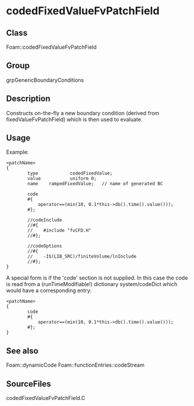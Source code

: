 # codedFixedValueFvPatchField 
## Class
Foam::codedFixedValueFvPatchField

## Group
grpGenericBoundaryConditions

## Description
Constructs on-the-fly a new boundary condition (derived from
fixedValueFvPatchField) which is then used to evaluate.

## Usage
Example:
```
<patchName>
{
        type            codedFixedValue;
        value           uniform 0;
        name    rampedFixedValue;   // name of generated BC

        code
        #{
            operator==(min(10, 0.1*this->db().time().value()));
        #};

        //codeInclude
        //#{
        //    #include "fvCFD.H"
        //#};

        //codeOptions
        //#{
        //    -I$(LIB_SRC)/finiteVolume/lnInclude
        //#};
}
```

A special form is if the 'code' section is not supplied. In this case
the code is read from a (runTimeModifiable!) dictionary system/codeDict
which would have a corresponding entry:

```
<patchName>
{
        code
        #{
            operator==(min(10, 0.1*this->db().time().value()));
        #};
}
```

## See also
Foam::dynamicCode
Foam::functionEntries::codeStream

## SourceFiles
codedFixedValueFvPatchField.C

